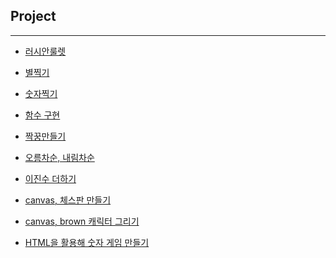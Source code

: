 ## Project
---
* [러시안룰렛](https://github.com/JongsooPark1/JavaScript/tree/master/Project/%EB%9F%AC%EC%8B%9C%EC%95%88%EB%A3%B0%EB%A0%9B)

* [별찍기](https://github.com/JongsooPark1/JavaScript/tree/master/Project/%EB%B3%84%EC%B0%8D%EA%B8%B0)

* [숫자찍기](./숫자찍기)

* [함수 구현](https://github.com/JongsooPark1/JavaScript/tree/master/Project/%ED%95%A8%EC%88%98%20%EA%B5%AC%ED%98%84)

* [짝꿍만들기](https://github.com/JongsooPark1/JavaScript/tree/master/Project/%EC%A7%9D%EA%BF%8D%EB%A7%8C%EB%93%A4%EA%B8%B0)

* [오름차순, 내림차순](https://github.com/JongsooPark1/JavaScript/tree/master/Project/%EC%98%A4%EB%A6%84%EC%B0%A8%EC%88%9C%2C%20%EB%82%B4%EB%A6%BC%EC%B0%A8%EC%88%9C)

* [이진수 더하기](https://github.com/JongsooPark1/JavaScript/tree/master/Project/plusBinayNum)

* [canvas, 체스판 만들기]()

* [canvas, brown 캐릭터 그리기]()

* [HTML을 활용해 숫자 게임 만들기](https://github.com/JongsooPark1/JavaScript/tree/master/Project/HTML%E1%84%8B%E1%85%B3%E1%86%AF%20%E1%84%8B%E1%85%B5%E1%84%8B%E1%85%AD%E1%86%BC%E1%84%92%E1%85%A2%20%E1%84%89%E1%85%AE%E1%86%BA%E1%84%8C%E1%85%A1%E1%84%80%E1%85%A6%E1%84%8B%E1%85%B5%E1%86%B7%20%E1%84%86%E1%85%A1%E1%86%AB%E1%84%83%E1%85%B3%E1%86%AF%E1%84%80%E1%85%B5)
